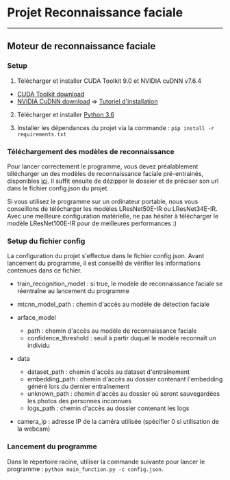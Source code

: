 # Projet Reconnaissance faciale
---

## Moteur de reconnaissance faciale

### Setup
1. Télécharger et installer CUDA Toolkit 9.0 et NVIDIA cuDNN v7.6.4
* [CUDA Toolkit download](https://developer.nvidia.com/cuda-90-download-archive)
* [NVIDIA CuDNN download](https://developer.nvidia.com/rdp/cudnn-archive) => [Tutoriel d'installation](https://docs.nvidia.com/deeplearning/sdk/cudnn-install/index.html)

2. Télécharger et installer [Python 3.6](https://www.python.org/downloads/release/python-368/)

3. Installer les dépendances du projet via la commande : `pip install -r requirements.txt`

### Téléchargement des modèles de reconnaissance
Pour lancer correctement le programme, vous devez préalablement télécharger un des modèles de reconnaissance faciale pré-entrainés, disponibles [ici](https://github.com/deepinsight/insightface/wiki/Model-Zoo). Il suffit ensuite de dézipper le dossier et de préciser son url dans le fichier config.json du projet.

Si vous utilisez le programme sur un ordinateur portable, nous vous conseillons de télécharger les modèles LResNet50E-IR ou  LResNet34E-IR. Avec une meilleure configuration matérielle, ne pas hésiter à télécharger le modèle LResNet100E-IR pour de meilleures performances :)

### Setup du fichier config
La configuration du projet s'effectue dans le fichier config.json. Avant lancement du programme, il est conseillé de vérifier les informations contenues dans ce fichier.

* train_recognition_model : si true, le modèle de reconnaissance faciale se réentraîne au lancement du programme
* mtcnn_model_path : chemin d'accès au modèle de détection faciale
* arface_model
  * path : chemin d'accès au modèle de reconnaissance faciale
  * confidence_threshold : seuil à partir duquel le modèle reconnaît un individu
* data
  * dataset_path : chemin d'accès au dataset d'entraînement
  * embedding_path : chemin d'accès au dossier contenant l'embedding généré lors du dernier entraînement
  * unknown_path : chemin d'accès au dossier où seront sauvegardées les photos des personnes inconnues 
  * logs_path : chemin d'accès au dossier contenant les logs

* camera_ip : adresse IP de la caméra utilisée (spécifier 0 si utilisation de la webcam)

### Lancement du programme
Dans le répertoire racine, utiliser la commande suivante pour lancer le programme : `python main_function.py -c config.json`.

